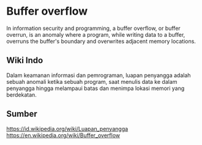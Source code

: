# Buffer overflow
In information security and programming, a buffer overflow, or buffer overrun, is an anomaly where a program, while writing data to a buffer, overruns the buffer's boundary and overwrites adjacent memory locations.
## Wiki Indo
Dalam keamanan informasi dan pemrograman, luapan penyangga adalah sebuah anomali ketika sebuah program, saat menulis data ke dalam penyangga hingga melampaui batas dan menimpa lokasi memori yang berdekatan.
## Sumber
https://id.wikipedia.org/wiki/Luapan_penyangga
https://en.wikipedia.org/wiki/Buffer_overflow